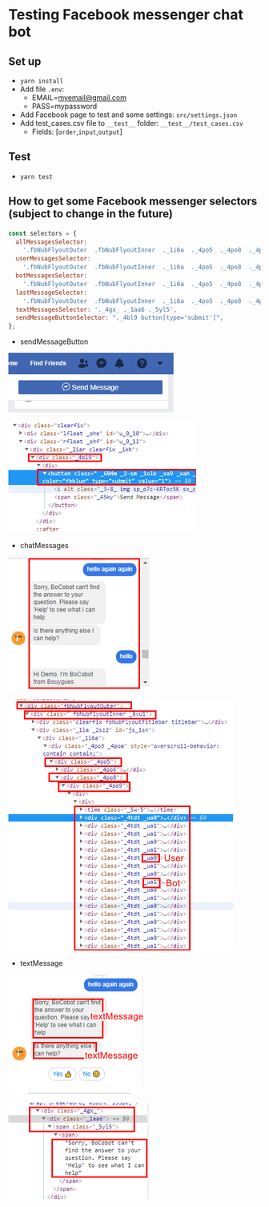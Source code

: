 # Testing Facebook messenger chat bot

## Set up

* `yarn install`
* Add file `.env`:
  * EMAIL=myemail@gmail.com
  * PASS=mypassword
* Add Facebook page to test and some settings: `src/settings.json`
* Add test_cases.csv file to `__test__` folder: `__test__/test_cases.csv`
  * Fields: [`order`,`input`,`output`]

## Test

* `yarn test`

## How to get some Facebook messenger selectors (subject to change in the future)

```JavaScript
const selectors = {
  allMessagesSelector:
    '.fbNubFlyoutOuter  .fbNubFlyoutInner  ._1i6a  ._4po5  ._4po8  ._4po9  div._4tdt',
  userMessagesSelector:
    '.fbNubFlyoutOuter  .fbNubFlyoutInner  ._1i6a  ._4po5  ._4po8  ._4po9  div._4tdt._ua0',
  botMessagesSelector:
    '.fbNubFlyoutOuter  .fbNubFlyoutInner  ._1i6a  ._4po5  ._4po8  ._4po9  div._4tdt._ua1',
  lastMessageSelector:
    '.fbNubFlyoutOuter  .fbNubFlyoutInner  ._1i6a  ._4po5  ._4po8  ._4po9  div._4tdt:last-child',
  textMessagesSelector: '._4gx_ ._1aa6 ._5yl5',
  sendMessageButtonSelector: "._4bl9 button[type='submit']",
};
```

* sendMessageButton

![](./docs/images/sendMessageButton.png)

![](./docs/images/sendMessageButtonSelector.png)

* chatMessages

![](./docs/images/chatMessages.png)

![](./docs/images/chatMessagesSelector.png)

* textMessage

![](./docs/images/textMessage.png)

![](./docs/images/textMessageSelector.png)
